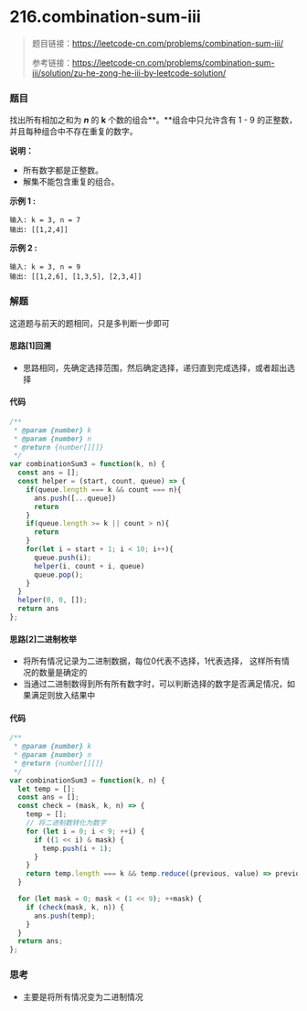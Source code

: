 # 216.combination-sum-iii

> 题目链接：https://leetcode-cn.com/problems/combination-sum-iii/
>
> 参考链接：https://leetcode-cn.com/problems/combination-sum-iii/solution/zu-he-zong-he-iii-by-leetcode-solution/
>

### 题目

找出所有相加之和为 ***n*** 的 **k** 个数的组合**。**组合中只允许含有 1 - 9 的正整数，并且每种组合中不存在重复的数字。

**说明：**

- 所有数字都是正整数。
- 解集不能包含重复的组合。 

**示例 1 :**

```
输入: k = 3, n = 7
输出: [[1,2,4]]
```

**示例 2 :**

```
输入: k = 3, n = 9
输出: [[1,2,6], [1,3,5], [2,3,4]]
```



### 解题

这道题与前天的题相同，只是多判断一步即可

#### 思路[1]回溯

* 思路相同，先确定选择范围，然后确定选择，递归直到完成选择，或者超出选择

#### 代码

```javascript
/**
 * @param {number} k
 * @param {number} n
 * @return {number[][]}
 */
var combinationSum3 = function(k, n) {
  const ans = [];
  const helper = (start, count, queue) => {
    if(queue.length === k && count === n){
      ans.push([...queue])
      return
    }
    if(queue.length >= k || count > n){
      return
    }
    for(let i = start + 1; i < 10; i++){
      queue.push(i);
      helper(i, count + i, queue)
      queue.pop();
    }
  }
  helper(0, 0, []);
  return ans
};
```

#### 思路[2]二进制枚举

* 将所有情况记录为二进制数据，每位0代表不选择，1代表选择， 这样所有情况的数量是确定的
* 当通过二进制数得到所有所有数字时，可以判断选择的数字是否满足情况，如果满足则放入结果中

#### 代码

```javascript
/**
 * @param {number} k
 * @param {number} n
 * @return {number[][]}
 */
var combinationSum3 = function(k, n) {
  let temp = [];
  const ans = [];
  const check = (mask, k, n) => {
    temp = [];
    // 将二进制数转化为数字
    for (let i = 0; i < 9; ++i) {
      if ((1 << i) & mask) {
        temp.push(i + 1);
      }
    }
    return temp.length === k && temp.reduce((previous, value) => previous + value, 0) === n;
  }

  for (let mask = 0; mask < (1 << 9); ++mask) {
    if (check(mask, k, n)) {
      ans.push(temp);
    }
  }
  return ans;
};
```

#### 

### 思考

* 主要是将所有情况变为二进制情况